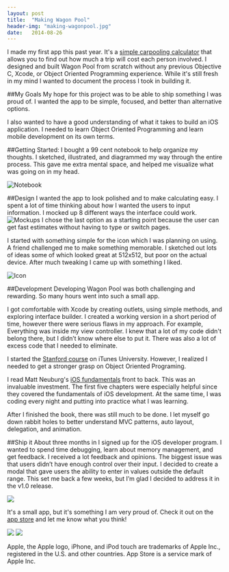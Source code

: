 ```yaml
---
layout: post
title:  "Making Wagon Pool"
header-img: "making-wagonpool.jpg"
date:   2014-08-26
---
```


I made my first app this past year. It's a [simple carpooling calculator](http://www.wagonpool.com/) that allows you to find out how much a trip will cost each person involved.
I designed and built Wagon Pool from scratch without any previous Objective C, Xcode, or Object Oriented Programming experience.
While it's still fresh in my mind I wanted to document the process I took in building it.

##My Goals
My hope for this project was to be able to ship something I was proud of.
I wanted the app to be simple, focused, and better than alternative options.

I also wanted to have a good understanding of what it takes to build an iOS application.
I needed to learn Object Oriented Programming and learn mobile development on its own terms.

##Getting Started:
I bought a 99 cent notebook to help organize my thoughts. I sketched, illustrated, and diagrammed my way through the entire process.
This gave me extra mental space, and helped me visualize what was going on in my head.

![Notebook]({{site.baseurl}}/assets/dist/posts/wagon-notepad.jpg "Notebook")

##Design
I wanted the app to look polished and to make calculating easy.
I spent a lot of time thinking about how I wanted the users to input information.
I mocked up 8 different ways the interface could work.
![Mockups]({{site.baseurl}}/assets/dist/posts/wagon-mockups.jpg "Mockups")
I chose the last option as a starting point because the user can get fast estimates without having to type or switch pages.

I started with something simple for the icon which I was planning on using.
A friend challenged me to make something memorable.
I sketched out lots of ideas some of which looked great at 512x512, but poor on the actual device.
After much tweaking I came up with something I liked.

![Icon]({{site.baseurl}}/assets/dist/posts/wagon-icon.jpg "Icon")

##Development
Developing Wagon Pool was both challenging and rewarding. So many hours went into such a small app.

I got comfortable with Xcode by creating outlets, using simple methods, and exploring interface builder. I created a working version in a short period of time, however there were serious flaws in my approach. For example, Everything was inside my view controller.
I knew that a lot of my code didn't belong there, but I didn’t know where else to put it. There was also a lot of excess code that I needed to eliminate.

I started the [Stanford course](https://itunes.apple.com/us/course/developing-ios-7-apps-for/id733644550) on iTunes University.
However, I realized I needed to get a stronger grasp on Object Oriented Programing. 

I read Matt Neuburg's [iOS fundamentals](http://www.amazon.com/iOS-Programming-Fundamentals-Objective-C-Basics/dp/1491945575/ref=sr_1_2?ie=UTF8&qid=1409103316&sr=8-2) front to back.
This was an invaluable investment. The first five chapters were especially helpful since they covered the fundamentals of iOS development.
At the same time, I was coding every night and putting into practice what I was learning. 

After I finished the book, there was still much to be done. I let myself go down rabbit holes to better understand MVC patterns, auto layout, delegation, and animation.

##Ship it
About three months in I signed up for the iOS developer program.
I wanted to spend time debugging, learn about memory management, and get feedback.
I received a lot feedback and opinions. The biggest issue was that users didn’t have enough control over their input.
I decided to create a modal that gave users the ability to enter in values outside the default range.
This set me back a few weeks, but I’m glad I decided to address it in the v1.0 release.

<img class="small" src="{{site.baseurl}}/assets/dist/posts/wagon-glyphs.jpg">

It's a small app, but it's something I am very proud of.
Check it out on the [app store](https://itunes.apple.com/us/app/wagon-pool-simple-carpooling/id846135212?mt=8) and let me know what you think!


<div class="clearfix">
    <img src="{{site.baseurl}}/assets/dist/sliding.gif" class="half-image">
    <img src="{{site.baseurl}}/assets/dist/modal.gif" class="half-image">
</div>



<p class="legal">Apple, the Apple logo, iPhone, and iPod touch are trademarks of Apple Inc., registered in the U.S. and other countries. App Store is a service mark of Apple Inc.</p>


